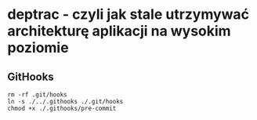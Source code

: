 # deptrac - czyli jak stale utrzymywać architekturę aplikacji na wysokim poziomie

## GitHooks

    rm -rf .git/hooks
    ln -s ./../.githooks ./.git/hooks
    chmod +x ./.githooks/pre-commit
